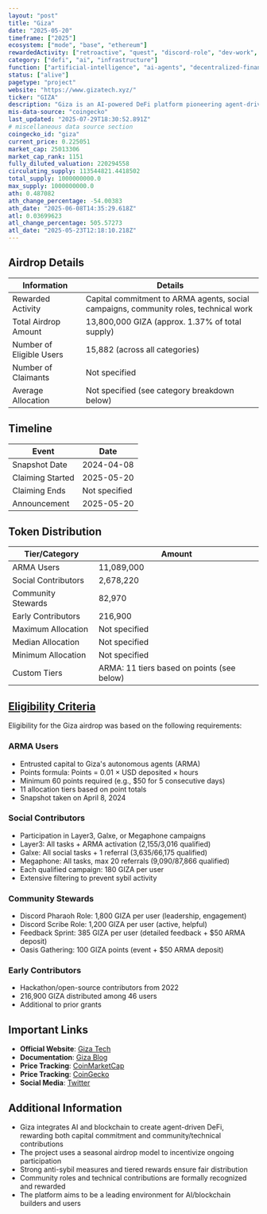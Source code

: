 ```yaml
---
layout: "post"
title: "Giza"
date: "2025-05-20"
timeframe: ["2025"]
ecosystem: ["mode", "base", "ethereum"]
rewardedActivity: ["retroactive", "quest", "discord-role", "dev-work", "content", "loyalty"]
category: ["defi", "ai", "infrastructure"]
function: ["artificial-intelligence", "ai-agents", "decentralized-finance"]
status: ["alive"]
pagetype: "project"
website: "https://www.gizatech.xyz/"
ticker: "GIZA"
description: "Giza is an AI-powered DeFi platform pioneering agent-driven finance, rewarding users for capital commitment, community engagement, and technical contributions."
mis-data-source: "coingecko"
last_updated: "2025-07-29T18:30:52.891Z"
# miscellaneous data source section
coingecko_id: "giza"
current_price: 0.225051
market_cap: 25013306
market_cap_rank: 1151
fully_diluted_valuation: 220294558
circulating_supply: 113544821.4418502
total_supply: 1000000000.0
max_supply: 1000000000.0
ath: 0.487082
ath_change_percentage: -54.00383
ath_date: "2025-06-08T14:35:29.618Z"
atl: 0.03699623
atl_change_percentage: 505.57273
atl_date: "2025-05-23T12:18:10.218Z"
---
```


## Airdrop Details

| Information              | Details                                                                              |
| ------------------------ | ------------------------------------------------------------------------------------ |
| Rewarded Activity        | Capital commitment to ARMA agents, social campaigns, community roles, technical work |
| Total Airdrop Amount     | 13,800,000 GIZA (approx. 1.37% of total supply)                                      |
| Number of Eligible Users | 15,882 (across all categories)                                                       |
| Number of Claimants      | Not specified                                                                        |
| Average Allocation       | Not specified (see category breakdown below)                                         |

## Timeline

| Event            | Date          |
| ---------------- | ------------- |
| Snapshot Date    | 2024-04-08    |
| Claiming Started | 2025-05-20    |
| Claiming Ends    | Not specified |
| Announcement     | 2025-05-20    |

## Token Distribution

| Tier/Category       | Amount                                     |
| ------------------- | ------------------------------------------ |
| ARMA Users          | 11,089,000                                 |
| Social Contributors | 2,678,220                                  |
| Community Stewards  | 82,970                                     |
| Early Contributors  | 216,900                                    |
| Maximum Allocation  | Not specified                              |
| Median Allocation   | Not specified                              |
| Minimum Allocation  | Not specified                              |
| Custom Tiers        | ARMA: 11 tiers based on points (see below) |

## [Eligibility Criteria](https://gizatech.xyz/blog/giza-airdrop)

Eligibility for the Giza airdrop was based on the following requirements:

### ARMA Users
- Entrusted capital to Giza's autonomous agents (ARMA)
- Points formula: Points = 0.01 × USD deposited × hours
- Minimum 60 points required (e.g., $50 for 5 consecutive days)
- 11 allocation tiers based on point totals
- Snapshot taken on April 8, 2024

### Social Contributors
- Participation in Layer3, Galxe, or Megaphone campaigns
- Layer3: All tasks + ARMA activation (2,155/3,016 qualified)
- Galxe: All social tasks + 1 referral (3,635/66,175 qualified)
- Megaphone: All tasks, max 20 referrals (9,090/87,866 qualified)
- Each qualified campaign: 180 GIZA per user
- Extensive filtering to prevent sybil activity

### Community Stewards
- Discord Pharaoh Role: 1,800 GIZA per user (leadership, engagement)
- Discord Scribe Role: 1,200 GIZA per user (active, helpful)
- Feedback Sprint: 385 GIZA per user (detailed feedback + $50 ARMA deposit)
- Oasis Gathering: 100 GIZA points (event + $50 ARMA deposit)

### Early Contributors
- Hackathon/open-source contributors from 2022
- 216,900 GIZA distributed among 46 users
- Additional to prior grants

## Important Links

- **Official Website**: [Giza Tech](https://www.gizatech.xyz/)
- **Documentation**: [Giza Blog](https://gizatech.xyz/blog/giza-airdrop)
- **Price Tracking**: [CoinMarketCap](https://coinmarketcap.com/currencies/giza/)
- **Price Tracking**: [CoinGecko](https://www.coingecko.com/en/coins/giza)
- **Social Media**: [Twitter](https://x.com/gizatechxyz)

## Additional Information

- Giza integrates AI and blockchain to create agent-driven DeFi, rewarding both capital commitment and community/technical contributions
- The project uses a seasonal airdrop model to incentivize ongoing participation
- Strong anti-sybil measures and tiered rewards ensure fair distribution
- Community roles and technical contributions are formally recognized and rewarded
- The platform aims to be a leading environment for AI/blockchain builders and users